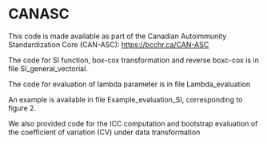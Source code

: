 # CANASC

This code is made available as part of the Canadian Autoimmunity Standardization Core (CAN-ASC): 
https://bcchr.ca/CAN-ASC


The code for SI function, box-cox transformation and reverse boxc-cox is in file SI_general_vectorial.


The code for evaluation of lambda parameter is in file Lambda_evaluation


An example is available in file Example_evaluation_SI, corresponding to figure 2.


We also provided code for the ICC computation and bootstrap evaluation of the coefficient of variation (CV) under data transformation 

